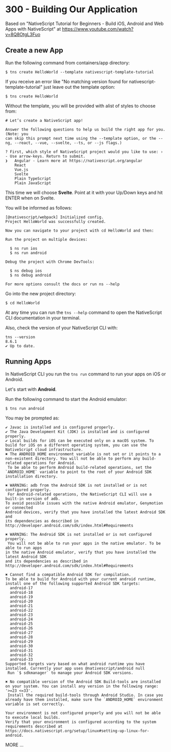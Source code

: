 # 300 - Building Our Application

Based on "NativeScript Tutorial for Beginners - Build iOS, Android and Web Apps with NativeScript" at https://www.youtube.com/watch?v=8Q8OtgL3Fuo

## Create a new App

Run the following command from containers/app directory:

```
$ tns create HelloWorld --template nativescript-template-tutorial
```

If you receive an error like "No matching version found for nativescript-template-tutorial" just leave out the template option:

```
$ tns create HelloWorld
```

Without the template, you will be provided with alist of styles to choose from:

```
# Let’s create a NativeScript app!

Answer the following questions to help us build the right app for you. (Note: you
can skip this prompt next time using the --template option, or the --ng, --react, --vue, --svelte, --ts, or --js flags.)

? First, which style of NativeScript project would you like to use: › - Use arrow-keys. Return to submit.
❯   Angular - Learn more at https://nativescript.org/angular
    React
    Vue.js
    Svelte
    Plain TypeScript
    Plain JavaScript
```

This time we will choose **Svelte**. Point at it with your Up/Down keys and hit ENTER when on Svelte.

You will be informed as follows:

```
[@nativescript/webpack] Initialized config.
Project HelloWorld was successfully created.

Now you can navigate to your project with cd HelloWorld and then:

Run the project on multiple devices:

  $ ns run ios
  $ ns run android

Debug the project with Chrome DevTools:

  $ ns debug ios
  $ ns debug android

For more options consult the docs or run ns --help
```

Go into the new project directory:

```
$ cd HelloWorld
```

At any time you can run the ```tns --help``` command to open the NativeScript CLI documentation in your terminal.

Also, check the version of your NativeScript CLI with:

```
tns --version
8.6.1
✔ Up to date.
```

## Running Apps

In NativeScript CLI you run the ```tns run``` command to run your apps on iOS or Android.

Let's start with **Android**.

Run the following command to start the Android emulator:

```
$ tns run android
```

You may be prompted as:

```
✔ Javac is installed and is configured properly.
✔ The Java Development Kit (JDK) is installed and is configured properly.
✔ Local builds for iOS can be executed only on a macOS system. To build for iOS on a different operating system, you can use the NativeScript cloud infrastructure.
✖ The ANDROID_HOME environment variable is not set or it points to a non-existent directory. You will not be able to perform any build-related operations for Android. 
 To be able to perform Android build-related operations, set the `ANDROID_HOME` variable to point to the root of your Android SDK installation directory. 

✖ WARNING: adb from the Android SDK is not installed or is not configured properly.  
 For Android-related operations, the NativeScript CLI will use a built-in version of adb.
To avoid possible issues with the native Android emulator, Genymotion or connected
Android devices, verify that you have installed the latest Android SDK and
its dependencies as described in http://developer.android.com/sdk/index.html#Requirements 

✖ WARNING: The Android SDK is not installed or is not configured properly. 
 You will not be able to run your apps in the native emulator. To be able to run apps
in the native Android emulator, verify that you have installed the latest Android SDK 
and its dependencies as described in http://developer.android.com/sdk/index.html#Requirements 

✖ Cannot find a compatible Android SDK for compilation.
To be able to build for Android with your current android runtime, install one of the following supported Android SDK targets:
  android-17
  android-18
  android-19
  android-20
  android-21
  android-22
  android-23
  android-24
  android-25
  android-26
  android-27
  android-28
  android-29
  android-30
  android-31
  android-32
  android-33
Supported targets vary based on what android runtime you have installed. Currently your app uses @nativescript/android null 
 Run `$ sdkmanager` to manage your Android SDK versions. 

✖ No compatible version of the Android SDK Build-tools are installed on your system. You can install any version in the following range: '>=23 <=33'. 
 Install the required build-tools through Android Studio. In case you already have them installed, make sure the `ANDROID_HOME` environment variable is set correctly. 

Your environment is not configured properly and you will not be able to execute local builds.
Verify that your environment is configured according to the system requirements described at
https://docs.nativescript.org/setup/linux#setting-up-linux-for-android.
```

MORE ...
